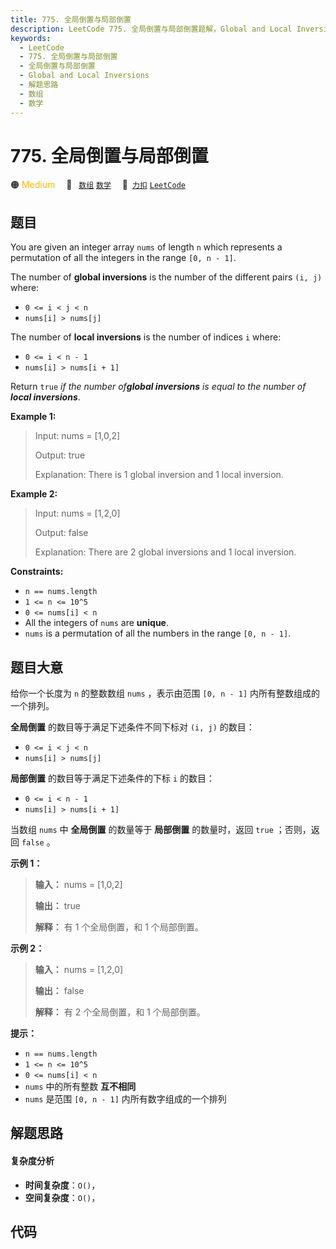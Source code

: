 ```yaml
---
title: 775. 全局倒置与局部倒置
description: LeetCode 775. 全局倒置与局部倒置题解，Global and Local Inversions，包含解题思路、复杂度分析以及完整的 JavaScript 代码实现。
keywords:
  - LeetCode
  - 775. 全局倒置与局部倒置
  - 全局倒置与局部倒置
  - Global and Local Inversions
  - 解题思路
  - 数组
  - 数学
---
```


# 775. 全局倒置与局部倒置

🟠 <font color=#ffb800>Medium</font>&emsp; 🔖&ensp; [`数组`](/tag/array.md) [`数学`](/tag/math.md)&emsp; 🔗&ensp;[`力扣`](https://leetcode.cn/problems/global-and-local-inversions) [`LeetCode`](https://leetcode.com/problems/global-and-local-inversions)

## 题目

You are given an integer array `nums` of length `n` which represents a
permutation of all the integers in the range `[0, n - 1]`.

The number of **global inversions** is the number of the different pairs `(i,
j)` where:

  * `0 <= i < j < n`
  * `nums[i] > nums[j]`

The number of **local inversions** is the number of indices `i` where:

  * `0 <= i < n - 1`
  * `nums[i] > nums[i + 1]`

Return `true` _if the number of**global inversions** is equal to the number of
**local inversions**_.



**Example 1:**

> Input: nums = [1,0,2]
> 
> Output: true
> 
> Explanation: There is 1 global inversion and 1 local inversion.

**Example 2:**

> Input: nums = [1,2,0]
> 
> Output: false
> 
> Explanation: There are 2 global inversions and 1 local inversion.

**Constraints:**

  * `n == nums.length`
  * `1 <= n <= 10^5`
  * `0 <= nums[i] < n`
  * All the integers of `nums` are **unique**.
  * `nums` is a permutation of all the numbers in the range `[0, n - 1]`.


## 题目大意

给你一个长度为 `n` 的整数数组 `nums` ，表示由范围 `[0, n - 1]` 内所有整数组成的一个排列。

**全局倒置** 的数目等于满足下述条件不同下标对 `(i, j)` 的数目：

  * `0 <= i < j < n`
  * `nums[i] > nums[j]`

**局部倒置** 的数目等于满足下述条件的下标 `i` 的数目：

  * `0 <= i < n - 1`
  * `nums[i] > nums[i + 1]`

当数组 `nums` 中 **全局倒置** 的数量等于 **局部倒置** 的数量时，返回 `true` ；否则，返回 `false` 。



**示例 1：**

> 
> 
> 
> 
> 
> **输入：** nums = [1,0,2]
> 
> **输出：** true
> 
> **解释：** 有 1 个全局倒置，和 1 个局部倒置。
> 
> 

**示例 2：**

> 
> 
> 
> 
> 
> **输入：** nums = [1,2,0]
> 
> **输出：** false
> 
> **解释：** 有 2 个全局倒置，和 1 个局部倒置。
> 
> 



**提示：**

  * `n == nums.length`
  * `1 <= n <= 10^5`
  * `0 <= nums[i] < n`
  * `nums` 中的所有整数 **互不相同**
  * `nums` 是范围 `[0, n - 1]` 内所有数字组成的一个排列


## 解题思路

#### 复杂度分析

- **时间复杂度**：`O()`，
- **空间复杂度**：`O()`，

## 代码

```javascript

```